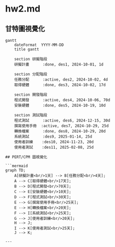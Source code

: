 # hw2.md

## 甘特圖視覺化
```mermaid
gantt
    dateFormat  YYYY-MM-DD
    title gantt

    section 研擬階段
    研擬計畫      :done, des1, 2024-10-01, 1d

    section 分配階段
    任務分配      :active, des2, 2024-10-02, 4d
    取得硬體      :done, des3, 2024-10-02, 17d

    section 開發階段
    程式開發      :active, des4, 2024-10-06, 70d
    安裝硬體      :done, des5, 2024-10-19, 10d

    section 測試階段
    程式測試      :active, des6, 2024-12-15, 30d
    撰寫使用手冊  :active, des7, 2024-10-29, 25d
    轉換檔案      :done, des8, 2024-10-29, 20d
    系統測試      :des9, 2025-01-14, 25d
    使用者訓練    :des10, 2024-11-23, 20d
    使用者測試    :des11, 2025-02-08, 25d

## PERT/CPM 圖視覺化

```mermaid
graph TD;
    A[研擬計畫<br/>1天] --> B[任務分配<br/>4天];
    A --> C[取得硬體<br/>17天];
    B --> D[程式開發<br/>70天];
    C --> E[安裝硬體<br/>10天];
    D --> F[程式測試<br/>30天];
    E --> G[撰寫使用手冊<br/>25天];
    E --> H[轉換檔案<br/>20天];
    F --> I[系統測試<br/>25天];
    G --> J[使用者訓練<br/>20天];
    H --> J;
    I --> K[使用者測試<br/>25天];
    J --> K;

---
